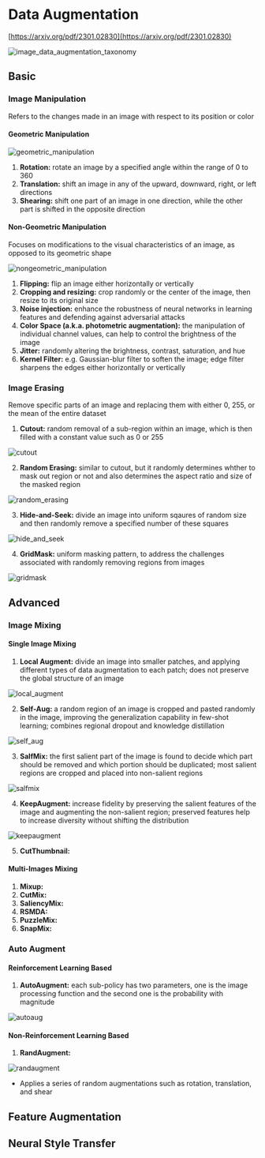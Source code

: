 # Data Augmentation

[https://arxiv.org/pdf/2301.02830](https://arxiv.org/pdf/2301.02830)

![image_data_augmentation_taxonomy](./media/image_data_augmentation_taxonomy.png)

## Basic

### Image Manipulation

Refers to the changes made in an image with respect to its position or color

#### Geometric Manipulation

![geometric_manipulation](./media/geometric_manipulation.png)

1. **Rotation:** rotate an image by a specified angle within the range of 0 to 360
2. **Translation:** shift an image in any of the upward, downward, right, or left directions
3. **Shearing:** shift one part of an image in one direction, while the other part is shifted in the opposite direction

#### Non-Geometric Manipulation

Focuses on modifications to the visual characteristics of an image, as opposed to its geometric shape

![nongeometric_manipulation](./media/nongeometric_manipulation.png)

1. **Flipping:** flip an image either horizontally or vertically
2. **Cropping and resizing:** crop randomly or the center of the image, then resize to its original size
3. **Noise injection:** enhance the robustness of neural networks in learning features and defending against adversarial attacks
4. **Color Space (a.k.a. photometric augmentation):** the manipulation of individual channel values, can help to control the brightness of the image
5. **Jitter:** randomly altering the brightness, contrast, saturation, and hue
6. **Kernel Filter:** e.g. Gaussian-blur filter to soften the image; edge filter sharpens the edges either horizontally or vertically

### Image Erasing

Remove specific parts of an image and replacing them with either 0, 255, or the mean of the entire dataset

1. **Cutout:** random removal of a sub-region within an image, which is then filled with a constant value such as 0 or 255

![cutout](./media/cutout.png)

2. **Random Erasing:** similar to cutout, but it randomly determines whther to mask out region or not and also determines the aspect ratio and size of the masked region

![random_erasing](./media/random_erasing.png)

3. **Hide-and-Seek:** divide an image into uniform sqaures of random size and then randomly remove a specified number of these squares

![hide_and_seek](./media/hide_and_seek.png)

4. **GridMask:** uniform masking pattern, to address the challenges associated with randomly removing regions from images

![gridmask](./media/gridmask.png)

## Advanced

### Image Mixing

#### Single Image Mixing

1. **Local Augment:** divide an image into smaller patches, and applying different types of data augmentation to each patch; does not preserve the global structure of an image

![local_augment](./media/local_augment.png)

2. **Self-Aug:** a random region of an image is cropped and pasted randomly in the image, improving the generalization capability in few-shot learning; combines regional dropout and knowledge distillation

![self_aug](./media/self_aug.png)

3. **SalfMix:** the first salient part of the image is found to decide which part should be removed and which portion should be duplicated; most salient regions are cropped and placed into non-salient regions

![salfmix](./media/salfmix.png)

4. **KeepAugment:** increase fidelity by preserving the salient features of the image and augmenting the non-salient region; preserved features help to increase diversity without shifting the distribution

![keepaugment](./media/keepaugment.png)

5. **CutThumbnail:**

#### Multi-Images Mixing

1. **Mixup:**
2. **CutMix:**
3. **SaliencyMix:**
4. **RSMDA:**
5. **PuzzleMix:**
6. **SnapMix:**

### Auto Augment

#### Reinforcement Learning Based

1. **AutoAugment:** each sub-policy has two parameters, one is the image processing function and the second one is the probability with magnitude

![autoaug](./media/autoaug.png)

#### Non-Reinforcement Learning Based

1. **RandAugment:**

![randaugment](./media/randaugment.png)

- Applies a series of random augmentations such as rotation, translation, and shear

## Feature Augmentation

## Neural Style Transfer